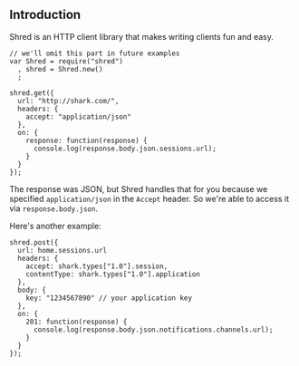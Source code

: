 ## Introduction

Shred is an HTTP client library that makes writing clients fun and easy.

    // we'll omit this part in future examples
    var Shred = require("shred")
      , shred = Shred.new()
      ;
  
    shred.get({
      url: "http://shark.com/",
      headers: {
        accept: "application/json"
      },
      on: {
        response: function(response) {
          console.log(response.body.json.sessions.url);
        }
      }
    });

The response was JSON, but Shred handles that for you because we specified `application/json` in the `Accept` header. So we're able to access it via `response.body.json`.

Here's another example:

    shred.post({
      url: home.sessions.url
      headers: {
        accept: shark.types["1.0"].session,
        contentType: shark.types["1.0"].application
      },
      body: {
        key: "1234567890" // your application key
      },
      on: {
        201: function(response) {
          console.log(response.body.json.notifications.channels.url);
        }
      }
    });

